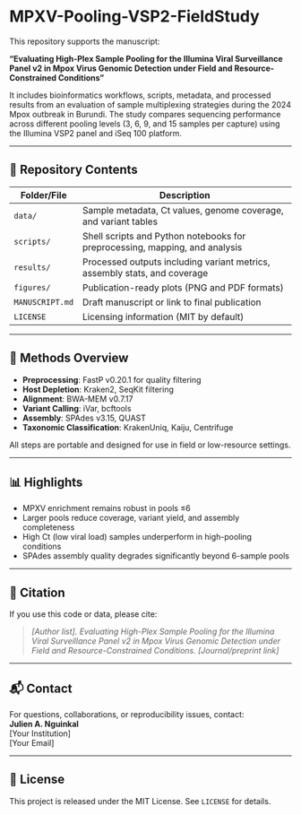 # MPXV-Pooling-VSP2-FieldStudy

This repository supports the manuscript:

**“Evaluating High-Plex Sample Pooling for the Illumina Viral Surveillance Panel v2 in Mpox Virus Genomic Detection under Field and Resource-Constrained Conditions”**

It includes bioinformatics workflows, scripts, metadata, and processed results from an evaluation of sample multiplexing strategies during the 2024 Mpox outbreak in Burundi. The study compares sequencing performance across different pooling levels (3, 6, 9, and 15 samples per capture) using the Illumina VSP2 panel and iSeq 100 platform.

---

## 📂 Repository Contents

| Folder/File         | Description                                                                 |
|---------------------|-----------------------------------------------------------------------------|
| `data/`             | Sample metadata, Ct values, genome coverage, and variant tables             |
| `scripts/`          | Shell scripts and Python notebooks for preprocessing, mapping, and analysis |
| `results/`          | Processed outputs including variant metrics, assembly stats, and coverage   |
| `figures/`          | Publication-ready plots (PNG and PDF formats)                               |
| `MANUSCRIPT.md`     | Draft manuscript or link to final publication                               |
| `LICENSE`           | Licensing information (MIT by default)                                      |

---

## 🔬 Methods Overview

- **Preprocessing**: FastP v0.20.1 for quality filtering
- **Host Depletion**: Kraken2, SeqKit filtering
- **Alignment**: BWA-MEM v0.7.17
- **Variant Calling**: iVar, bcftools
- **Assembly**: SPAdes v3.15, QUAST
- **Taxonomic Classification**: KrakenUniq, Kaiju, Centrifuge

All steps are portable and designed for use in field or low-resource settings.

---

## 📊 Highlights

- MPXV enrichment remains robust in pools ≤6
- Larger pools reduce coverage, variant yield, and assembly completeness
- High Ct (low viral load) samples underperform in high-pooling conditions
- SPAdes assembly quality degrades significantly beyond 6-sample pools

---

## 📜 Citation

If you use this code or data, please cite:

> *[Author list]. Evaluating High-Plex Sample Pooling for the Illumina Viral Surveillance Panel v2 in Mpox Virus Genomic Detection under Field and Resource-Constrained Conditions. [Journal/preprint link]*

---

## 📬 Contact

For questions, collaborations, or reproducibility issues, contact:  
**Julien A. Nguinkal**  
[Your Institution]  
[Your Email]

---

## 🧾 License

This project is released under the MIT License. See `LICENSE` for details.

